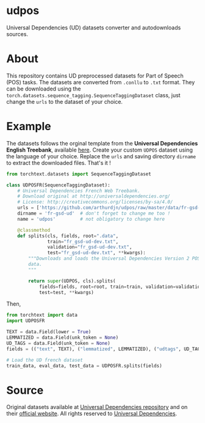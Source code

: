 # udpos
Universal Dependencies (UD) datasets converter and autodownloads sources.

# About

This repository contains UD preprocessed datasets for Part of Speech (POS) tasks. The datasets are converted 
from `.conllu` to `.txt` format. They can be downloaded using the `torch.datasets.sequence_tagging.SequenceTaggingDataset` class, 
just change the `urls` to the dataset of your choice.


# Example

The datasets follows the orginal template from the **Universal Dependencies English Treebank**, available [here](https://bitbucket.org/sivareddyg/public/downloads/en-ud-v2.zip). Create your custom `UDPOS` dataset using the language of your choice.
Replace the `urls` and saving directory `dirname` to extract the downloaded files. That's it !

```python
from torchtext.datasets import SequenceTaggingDataset

class UDPOSFR(SequenceTaggingDataset):
    # Universal Dependencies French Web Treebank.
    # Download original at http://universaldependencies.org/
    # License: http://creativecommons.org/licenses/by-sa/4.0/
    urls = ['https://github.com/arthurdjn/udpos/raw/master/data/fr-gsd-ud-15032020.zip'] # change to the dataset of your choice
    dirname = 'fr-gsd-ud'  # don't forget to change me too !
    name = 'udpos'         # not obligatory to change here

    @classmethod
    def splits(cls, fields, root=".data", 
               train="fr_gsd-ud-dev.txt",
               validation="fr_gsd-ud-dev.txt",
               test="fr_gsd-ud-dev.txt", **kwargs):
        """Downloads and loads the Universal Dependencies Version 2 POS Tagged
        data.
        """

        return super(UDPOS, cls).splits(
            fields=fields, root=root, train=train, validation=validation,
            test=test, **kwargs)
```

Then,
```python
from torchtext import data
import UDPOSFR

TEXT = data.Field(lower = True)
LEMMATIZED = data.Field(unk_token = None)
UD_TAGS = data.Field(unk_token = None)
fields = (("text", TEXT), ("lemmatized", LEMMATIZED), ("udtags", UD_TAGS))

# Load the UD french dataset
train_data, eval_data, test_data = UDPOSFR.splits(fields)
```



# Source

Original datasets available at [Universal Dependencies repository](https://github.com/UniversalDependencies) and on their [official website](https://universaldependencies.org/).
All rights reserved to [Universal Dependencies](https://universaldependencies.org/).

